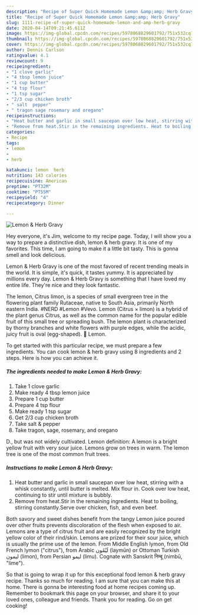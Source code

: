 ```yaml
---
description: "Recipe of Super Quick Homemade Lemon &amp;amp; Herb Gravy"
title: "Recipe of Super Quick Homemade Lemon &amp;amp; Herb Gravy"
slug: 1111-recipe-of-super-quick-homemade-lemon-and-amp-herb-gravy
date: 2020-04-14T09:21:45.611Z
image: https://img-global.cpcdn.com/recipes/5978068829601792/751x532cq70/lemon-herb-gravy-recipe-main-photo.jpg
thumbnail: https://img-global.cpcdn.com/recipes/5978068829601792/751x532cq70/lemon-herb-gravy-recipe-main-photo.jpg
cover: https://img-global.cpcdn.com/recipes/5978068829601792/751x532cq70/lemon-herb-gravy-recipe-main-photo.jpg
author: Dennis Carlson
ratingvalue: 4.1
reviewcount: 9
recipeingredient:
- "1 clove garlic"
- "4 tbsp lemon juice"
- "1 cup butter"
- "4 tsp flour"
- "1 tsp sugar"
- "2/3 cup chicken broth"
- " salt  pepper"
- " tragon sage rosemary and oregano"
recipeinstructions:
- "Heat butter and garlic in small saucepan over low heat, stirring with a whisk constantly, until butter is melted. Mix flour in. Cook over low heat, continuing to stir until mixture is bubbly."
- "Remove from heat.Stir in the remaining ingredients. Heat to boiling, stirring constantly.Serve over chicken, fish, and even beef."
categories:
- Recipe
tags:
- lemon
- 
- herb

katakunci: lemon  herb 
nutrition: 143 calories
recipecuisine: American
preptime: "PT32M"
cooktime: "PT55M"
recipeyield: "4"
recipecategory: Dinner

---
```



![Lemon &amp; Herb Gravy](https://img-global.cpcdn.com/recipes/5978068829601792/751x532cq70/lemon-herb-gravy-recipe-main-photo.jpg)

Hey everyone, it's Jim, welcome to my recipe page. Today, I will show you a way to prepare a distinctive dish, lemon &amp; herb gravy. It is one of my favorites. This time, I am going to make it a little bit tasty. This is gonna smell and look delicious.

Lemon &amp; Herb Gravy is one of the most favored of recent trending meals in the world. It is simple, it's quick, it tastes yummy. It is appreciated by millions every day. Lemon &amp; Herb Gravy is something that I have loved my entire life. They're nice and they look fantastic.

The lemon, Citrus limon, is a species of small evergreen tree in the flowering plant family Rutaceae, native to South Asia, primarily North eastern India. #NERD #Lemon #Vevo. Lemon (Citrus × limon) is a hybrid of the plant genus Citrus, as well as the common name for the popular edible fruit of this small tree or spreading bush. The lemon plant is characterized by thorny branches and white flowers with purple edges, while the acidic, juicy fruit is oval (egg-shaped). 🎦 Lemon.


To get started with this particular recipe, we must prepare a few ingredients. You can cook lemon &amp; herb gravy using 8 ingredients and 2 steps. Here is how you can achieve it.

<!--inarticleads1-->

##### The ingredients needed to make Lemon &amp; Herb Gravy:

1. Take 1 clove garlic
1. Make ready 4 tbsp lemon juice
1. Prepare 1 cup butter
1. Prepare 4 tsp flour
1. Make ready 1 tsp sugar
1. Get 2/3 cup chicken broth
1. Take  salt &amp; pepper
1. Take  tragon, sage, rosemary, and oregano


D., but was not widely cultivated. Lemon definition: A lemon is a bright yellow fruit with very sour juice. Lemons grow on trees in warm. The lemon tree is one of the most common fruit trees. 

<!--inarticleads2-->

##### Instructions to make Lemon &amp; Herb Gravy:

1. Heat butter and garlic in small saucepan over low heat, stirring with a whisk constantly, until butter is melted. Mix flour in. Cook over low heat, continuing to stir until mixture is bubbly.
1. Remove from heat.Stir in the remaining ingredients. Heat to boiling, stirring constantly.Serve over chicken, fish, and even beef.


Both savory and sweet dishes benefit from the tangy Lemon juice poured over other fruits prevents discoloration of the flesh when exposed to air. Lemons are a type of citrus fruit and are easily recognized by the bright yellow color of their rind/skin. Lemons are prized for their sour juice, which is usually the prime use of the lemon. From Middle English lymon, from Old French lymon (&#34;citrus&#34;), from Arabic لَيْمُون‎ (laymūn) or Ottoman Turkish لیمون‎ (limon), from Persian لیمو‎ (limu). Cognate with Sanskrit निम्बू (nimbū, &#34;lime&#34;). 

So that is going to wrap it up for this exceptional food lemon &amp; herb gravy recipe. Thanks so much for reading. I am sure that you can make this at home. There is gonna be interesting food at home recipes coming up. Remember to bookmark this page on your browser, and share it to your loved ones, colleague and friends. Thank you for reading. Go on get cooking!
